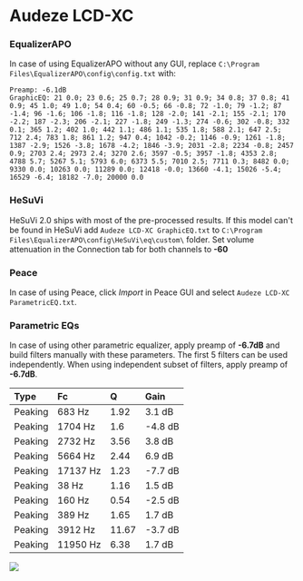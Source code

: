# Audeze LCD-XC

### EqualizerAPO
In case of using EqualizerAPO without any GUI, replace `C:\Program Files\EqualizerAPO\config\config.txt`
with:
```
Preamp: -6.1dB
GraphicEQ: 21 0.0; 23 0.6; 25 0.7; 28 0.9; 31 0.9; 34 0.8; 37 0.8; 41 0.9; 45 1.0; 49 1.0; 54 0.4; 60 -0.5; 66 -0.8; 72 -1.0; 79 -1.2; 87 -1.4; 96 -1.6; 106 -1.8; 116 -1.8; 128 -2.0; 141 -2.1; 155 -2.1; 170 -2.2; 187 -2.3; 206 -2.1; 227 -1.8; 249 -1.3; 274 -0.6; 302 -0.8; 332 0.1; 365 1.2; 402 1.0; 442 1.1; 486 1.1; 535 1.8; 588 2.1; 647 2.5; 712 2.4; 783 1.8; 861 1.2; 947 0.4; 1042 -0.2; 1146 -0.9; 1261 -1.8; 1387 -2.9; 1526 -3.8; 1678 -4.2; 1846 -3.9; 2031 -2.8; 2234 -0.8; 2457 0.9; 2703 2.4; 2973 2.4; 3270 2.6; 3597 -0.5; 3957 -1.8; 4353 2.8; 4788 5.7; 5267 5.1; 5793 6.0; 6373 5.5; 7010 2.5; 7711 0.3; 8482 0.0; 9330 0.0; 10263 0.0; 11289 0.0; 12418 -0.0; 13660 -4.1; 15026 -5.4; 16529 -6.4; 18182 -7.0; 20000 0.0
```

### HeSuVi
HeSuVi 2.0 ships with most of the pre-processed results. If this model can't be found in HeSuVi add
`Audeze LCD-XC GraphicEQ.txt` to `C:\Program Files\EqualizerAPO\config\HeSuVi\eq\custom\` folder.
Set volume attenuation in the Connection tab for both channels to **-60**

### Peace
In case of using Peace, click *Import* in Peace GUI and select `Audeze LCD-XC ParametricEQ.txt`.

### Parametric EQs
In case of using other parametric equalizer, apply preamp of **-6.7dB** and build filters manually
with these parameters. The first 5 filters can be used independently.
When using independent subset of filters, apply preamp of **-6.7dB**.

| Type    | Fc       |     Q | Gain    |
|:--------|:---------|:------|:--------|
| Peaking | 683 Hz   |  1.92 | 3.1 dB  |
| Peaking | 1704 Hz  |  1.6  | -4.8 dB |
| Peaking | 2732 Hz  |  3.56 | 3.8 dB  |
| Peaking | 5664 Hz  |  2.44 | 6.9 dB  |
| Peaking | 17137 Hz |  1.23 | -7.7 dB |
| Peaking | 38 Hz    |  1.16 | 1.5 dB  |
| Peaking | 160 Hz   |  0.54 | -2.5 dB |
| Peaking | 389 Hz   |  1.65 | 1.7 dB  |
| Peaking | 3912 Hz  | 11.67 | -3.7 dB |
| Peaking | 11950 Hz |  6.38 | 1.7 dB  |

![](https://raw.githubusercontent.com/jaakkopasanen/AutoEq/master/results/headphonecom/sbaf-serious/Audeze%20LCD-XC/Audeze%20LCD-XC.png)